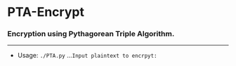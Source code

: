 # PTA-Encrypt
### Encryption using Pythagorean Triple Algorithm.
---

* Usage: `./PTA.py`
...`Input plaintext to encrpyt: `
